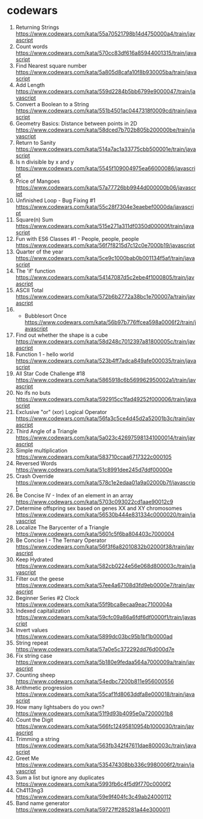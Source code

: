 # codewars
1. Returning Strings https://www.codewars.com/kata/55a70521798b14d4750000a4/train/javascript
2. Count words https://www.codewars.com/kata/570cc83df616a85944001315/train/javascript
3. Find Nearest square number https://www.codewars.com/kata/5a805d8cafa10f8b930005ba/train/javascript
4. Add Length https://www.codewars.com/kata/559d2284b5bb6799e9000047/train/javascript
5. Convert a Boolean to a String https://www.codewars.com/kata/551b4501ac0447318f0009cd/train/javascript
6.  Geometry Basics: Distance between points in 2D https://www.codewars.com/kata/58dced7b702b805b200000be/train/javascript
7. Return to Sanity https://www.codewars.com/kata/514a7ac1a33775cbb500001e/train/javascript
8. Is n divisible by x and y https://www.codewars.com/kata/5545f109004975ea66000086/javascript
9. Price of Mangoes https://www.codewars.com/kata/57a77726bb9944d000000b06/javascript
10. Unfinished Loop - Bug Fixing #1 https://www.codewars.com/kata/55c28f7304e3eaebef0000da/javascript
11. Square(n) Sum https://www.codewars.com/kata/515e271a311df0350d00000f/train/javascript
12. Fun with ES6 Classes #1 - People, people, people https://www.codewars.com/kata/56f7f8215d7c12c0e7000b19/javascript
13. Quarter of the year https://www.codewars.com/kata/5ce9c1000bab0b001134f5af/train/javascript
14. The 'if' function https://www.codewars.com/kata/54147087d5c2ebe4f1000805/train/javascript
15. ASCII Total https://www.codewars.com/kata/572b6b2772a38bc1e700007a/train/javascript
16. - Bubblesort Once https://www.codewars.com/kata/56b97b776ffcea598a0006f2/train/javascript
17. Find out whether the shape is a cube https://www.codewars.com/kata/58d248c7012397a81800005c/train/javascript
18. Function 1 - hello world https://www.codewars.com/kata/523b4ff7adca849afe000035/train/javascript
19. All Star Code Challenge #18 https://www.codewars.com/kata/5865918c6b569962950002a1/train/javascript
20. No ifs no buts https://www.codewars.com/kata/592915cc1fad49252f000006/train/javascript
21. Exclusive "or" (xor) Logical Operator https://www.codewars.com/kata/56fa3c5ce4d45d2a52001b3c/train/javascript
22. Third Angle of a Triangle https://www.codewars.com/kata/5a023c426975981341000014/train/javascript
23. Simple multiplication https://www.codewars.com/kata/583710ccaa6717322c000105
24. Reversed Words https://www.codewars.com/kata/51c8991dee245d7ddf00000e
25. Crash Override https://www.codewars.com/kata/578c1e2edaa01a9a02000b7f/javascript
26. Be Concise IV - Index of an element in an array https://www.codewars.com/kata/5703c093022cd1aae90012c9
27. Determine offspring sex based on genes XX and XY chromosomes https://www.codewars.com/kata/56530b444e831334c0000020/train/javascript
28. Localize The Barycenter of a Triangle https://www.codewars.com/kata/5601c5f6ba804403c7000004
29. Be Concise I - The Ternary Operator https://www.codewars.com/kata/56f3f6a82010832b02000f38/train/javascript
30. Keep Hydrated https://www.codewars.com/kata/582cb0224e56e068d800003c/train/javascript
31. Filter out the geese https://www.codewars.com/kata/57ee4a67108d3fd9eb0000e7/train/javascript
32. Beginner Series #2 Clock https://www.codewars.com/kata/55f9bca8ecaa9eac7100004a
33. Indexed capitalization https://www.codewars.com/kata/59cfc09a86a6fdf6df0000f1/train/javascript
34. Invert values https://www.codewars.com/kata/5899dc03bc95b1bf1b0000ad
35. String repeat https://www.codewars.com/kata/57a0e5c372292dd76d000d7e
36. Fix string case https://www.codewars.com/kata/5b180e9fedaa564a7000009a/train/javascript
37. Counting sheep https://www.codewars.com/kata/54edbc7200b811e956000556 
38. Arithmetic progression https://www.codewars.com/kata/55caf1fd8063ddfa8e000018/train/javascript
39. How many lightsabers do you own? https://www.codewars.com/kata/51f9d93b4095e0a7200001b8
40. Count the Digit https://www.codewars.com/kata/566fc12495810954b1000030/train/javascript
41. Trimming a string https://www.codewars.com/kata/563fb342f47611dae800003c/train/javascript
42. Greet Me https://www.codewars.com/kata/535474308bb336c9980006f2/train/javascript
43. Sum a list but ignore any duplicates https://www.codewars.com/kata/5993fb6c4f5d9f770c0000f2
44. Ch4113ng3 https://www.codewars.com/kata/59e9f404fc3c49ab24000112
45. Band name generator https://www.codewars.com/kata/59727ff285281a44e3000011


